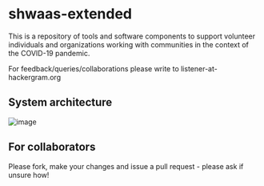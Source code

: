 # shwaas-extended

This is a repository of tools and software components to support volunteer individuals and organizations working with communities in the context of the COVID-19 pandemic. 

For feedback/queries/collaborations please write to listener-at-hackergram.org

## System architecture
![image](https://user-images.githubusercontent.com/743783/124240586-802cc000-db38-11eb-9929-5573129a00f0.png)


## For collaborators
Please fork, make your changes and issue a pull request - please ask if unsure how!
